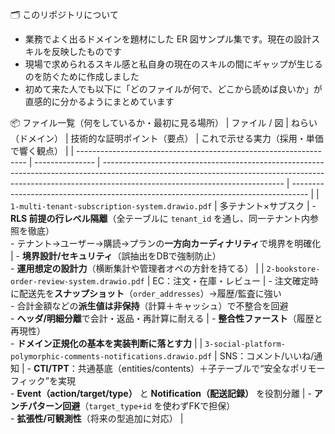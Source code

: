 🗂️ このリポジトリについて

- 業務でよく出るドメインを題材にした ER 図サンプル集です。現在の設計スキルを反映したものです
- 現場で求められるスキル感と私自身の現在のスキルの間にギャップが生じるのを防ぐために作成しました
- 初めて来た人でも以下に「どのファイルが何で、どこから読めば良いか」が直感的に分かるようにまとめています

📦 ファイル一覧（何をしているか・最初に見る場所）
| ファイル / 図                                                          | ねらい（ドメイン）       | 技術的な証明ポイント（要点）                                                                                                                                                                                            | これで示せる実力（採用・単価で響く観点）                                                               |
| ----------------------------------------------------------------- | --------------- | --------------------------------------------------------------------------------------------------------------------------------------------------------------------------------------------------------- | ---------------------------------------------------------------------------------- |
| `1-multi-tenant-subscription-system.drawio.pdf`                   | 多テナント×サブスク      | - **RLS 前提の行レベル隔離**（全テーブルに `tenant_id` を通し、同一テナント内参照を徹底）<br>- テナント→ユーザー→購読→プランの**一方向カーディナリティ**で境界を明確化                                                                                                     | - **境界設計/セキュリティ**（誤抽出をDBで強制防止）<br>- **運用想定の設計力**（横断集計や管理者オペの方針を持てる）                |
| `2-bookstore-order-review-system.drawio.pdf`                      | EC：注文・在庫・レビュー   | - 注文確定時に配送先を**スナップショット**（`order_addresses`）→履歴/監査に強い<br>- 合計金額などの**派生値は非保持**（計算＋キャッシュ）で不整合を回避<br>- **ヘッダ/明細分離**で会計・返品・再計算に耐える                                                                             | - **整合性ファースト**（履歴と再現性）<br>- **ドメイン正規化の基本を実装判断に落とす力**                               |
| `3-social-platform-polymorphic-comments-notifications.drawio.pdf` | SNS：コメント/いいね/通知 | - **CTI/TPT**：共通基底（entities/contents）＋子テーブルで“安全なポリモーフィック”を実現<br>- **Event（action/target/type）** と **Notification（配送記録）** を役割分離 | - **アンチパターン回避**（`target_type+id` を使わずFKで担保）<br>- **拡張性/可観測性**（将来の型追加に対応） |
